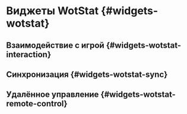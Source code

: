 # Виджеты WotStat {#widgets-wotstat}

## Взаимодействие с игрой {#widgets-wotstat-interaction}

## Синхронизация {#widgets-wotstat-sync}

## Удалённое управление {#widgets-wotstat-remote-control}
